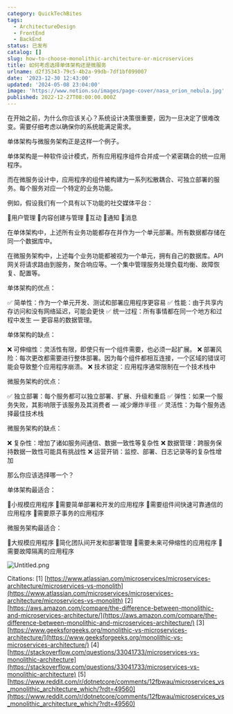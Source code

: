 ```yaml
---
category: QuickTechBites
tags:
  - ArchitectureDesign
  - FrontEnd
  - BackEnd
status: 已发布
catalog: []
slug: how-to-choose-monolithic-architecture-or-microservices
title: 如何考虑选择单体架构还是微服务
urlname: d2f35343-79c5-4b2a-99db-7df1bf099007
date: '2023-12-30 12:43:00'
updated: '2024-05-08 23:04:00'
image: 'https://www.notion.so/images/page-cover/nasa_orion_nebula.jpg'
published: 2022-12-27T08:00:00.000Z
---
```


在开始之前，为什么你应该关心？系统设计决策很重要，因为一旦决定了很难改变。需要仔细考虑以确保你的系统能满足需求。


单体架构与微服务架构正是这样一个例子。


单体架构是一种软件设计模式，所有应用程序组件合并成一个紧密耦合的统一应用程序。


而在微服务设计中，应用程序的组件被构建为一系列松散耦合、可独立部署的服务。每个服务对应一个特定的业务功能。


例如，假设我们有一个具有以下功能的社交媒体平台：


🔸用户管理
🔸内容创建与管理
🔸互动
🔸通知
🔸消息


在单体架构中，上述所有业务功能都存在并作为一个单元部署。所有数据都存储在同一个数据库中。


在微服务架构中，上述每个业务功能都被视为一个单元，拥有自己的数据库。API 网关将请求路由到服务，聚合响应等。一个集中管理服务处理负载均衡、故障恢复、配置等。


单体架构的优点：


✅ 简单性：作为一个单元开发、测试和部署应用程序更容易
✅ 性能：由于共享内存访问和没有网络延迟，可能会更快
✅ 统一过程：所有事情都在同一个地方和过程中发生 — 更容易的数据管理。


单体架构的缺点：


❌ 可伸缩性：灵活性有限，即使只有一个组件需要，也必须一起扩展。
❌ 部署风险：每次更改都需要进行整体部署。因为每个组件都相互连接，一个区域的错误可能会导致整个应用程序崩溃。
❌ 技术锁定：应用程序通常限制在一个技术栈中


微服务架构的优点：


✅ 独立部署：每个服务都可以独立部署、扩展、升级和重启
✅ 弹性：如果一个服务失败，其影响限于该服务及其消费者 — 减少爆炸半径
✅ 灵活性：为每个服务选择最佳技术栈


微服务架构的缺点：


❌ 复杂性：增加了诸如服务间通信、数据一致性等复杂性
❌ 数据管理：跨服务保持数据一致性可能具有挑战性
❌ 运营开销：监控、部署、日志记录等的复杂性增加


那么你应该选择哪一个？


单体架构最适合：


🔹小规模应用程序
🔹需要简单部署和开发的应用程序
🔹需要组件间快速可靠通信的应用程序
🔹需要原子事务的应用程序


微服务架构最适合：


🔸大规模应用程序
🔸简化团队间开发和部署管理
🔸需要未来可伸缩性的应用程序
🔸需要故障隔离的应用程序


![Untitled.png](https://prod-files-secure.s3.us-west-2.amazonaws.com/5d24fe63-e567-4804-86f9-9fdc62e13082/8d149051-cc00-4198-a3d7-e00805eb8f9e/Untitled.png?X-Amz-Algorithm=AWS4-HMAC-SHA256&X-Amz-Content-Sha256=UNSIGNED-PAYLOAD&X-Amz-Credential=ASIAZI2LB466Y5CQLCZP%2F20250407%2Fus-west-2%2Fs3%2Faws4_request&X-Amz-Date=20250407T213635Z&X-Amz-Expires=3600&X-Amz-Security-Token=IQoJb3JpZ2luX2VjEO3%2F%2F%2F%2F%2F%2F%2F%2F%2F%2FwEaCXVzLXdlc3QtMiJGMEQCIBzkq0oAty96qZmmJ%2F%2BF%2FoN0DLezehsEQQSOGt0OCM9RAiAyVD99hSjg86a3BSTtPDg%2BqH4jRAe623BWZxf56Anqgyr%2FAwhmEAAaDDYzNzQyMzE4MzgwNSIMubRX2wLO09zLtHd9KtwD89KIt%2BnJf6tvWT97KjfM8WSwlepaTUeqT7K034GCbA9PPbA7nILU1ZjgXv869w0TAZoVSeEppLNU9sNQuD75GBqDVX68hqJxaZuVSjZab9qK0my%2FCMZSKvNtLrhenguvB2WhibQnHvb628h6Pl6WJVX1T36tm4Fdn5L80tV08v3za3G%2FDgtUjekfO2EFcSAEPO03Z8TAZWvPkgXyXBMeNoH%2FWnikIyXTII6J9C8rBxkg6u6m1%2FTXjjv5wHr3FHQCCUbamVc17nay%2FQlJOym%2Fm2qdTmyecOv0cw8LSLumkUNXKjHh%2Ftz1dN5fFiYlDFOhINZGBa10bTFhQsOdRFhiPXEh7p3Md2%2BiBxGntUqaQxtJvrOpXnJ7S%2F5g5FjR%2BVAbEp2JuKlpCBdTP250wLH6DV8F%2BPw%2B2K0LPb%2BRdbU%2F85m55JI9LF5UIqfYIWDvF89h%2FWCMQVlZ5Jfe6%2FrKYbu01rW%2B1sAVNFLz1XlA8Rxrk5Csw0w35jh%2FaS1KhQWkYYA1yn923foffjOhCMlIlG1tmvZBpz6yXW5O4QMPKK1zs7k1KKbefS8SEjJ6DA1ofKVL8hogqcSOVtIcwUxzWbIRZj2K%2BOaRRbNSkSbP7v%2FgJRis8x1D2cpJaNYu7sEw5IHRvwY6pgGLxf9N4%2F13%2BsHwZuVkBCKovpRxirNQ8kWlbNTKQVWy654%2FTiQd5aX7c8nF67Wfj4JsBj4FVlTcXzhCleBZZ6WY34oFLT%2BDNaWUvMQYP4F7ED6hk%2FmR0VIM5nNFvh8RqpHEQhvB7ZmQgcz8qeZPa0gRzpUgdv%2BFNRjwl9KZcX%2BxWrfoZXifnY0kuzmIYw72JAKbs39C1GEoxaZq0txyCfTIOCjreVt0&X-Amz-Signature=27b61e4575229b173a3e8de046534ea6adaef1c5a2c49d9238de4de200ca1db6&X-Amz-SignedHeaders=host&x-id=GetObject)


Citations:
[1] [https://www.atlassian.com/microservices/microservices-architecture/microservices-vs-monolith](https://www.atlassian.com/microservices/microservices-architecture/microservices-vs-monolith)
[2] [https://aws.amazon.com/compare/the-difference-between-monolithic-and-microservices-architecture/](https://aws.amazon.com/compare/the-difference-between-monolithic-and-microservices-architecture/)
[3] [https://www.geeksforgeeks.org/monolithic-vs-microservices-architecture/](https://www.geeksforgeeks.org/monolithic-vs-microservices-architecture/)
[4] [https://stackoverflow.com/questions/33041733/microservices-vs-monolithic-architecture](https://stackoverflow.com/questions/33041733/microservices-vs-monolithic-architecture)
[5] [https://www.reddit.com/r/dotnetcore/comments/12fbwau/microservices_vs_monolithic_architecture_which/?rdt=49560](https://www.reddit.com/r/dotnetcore/comments/12fbwau/microservices_vs_monolithic_architecture_which/?rdt=49560)

